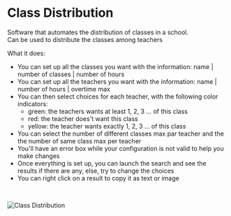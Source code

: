 # Class Distribution
Software that automates the distribution of classes in a school. <br>
Can be used to distribute the classes among teachers

What it does:
* You can set up all the classes you want with the information: name | number of classes | number of hours
* You can set up all the teachers you want with the information: name | number of hours | overtime max
* You can then select choices for each teacher, with the following color indicators:
     * green: the teachers wants at least 1, 2, 3 ... of this class
     * red: the teacher does't want this class
     * yellow: the teacher wants exactly 1, 2, 3 ... of this class
* You can select the number of different classes max par teacher and the the number of same class max per teacher
* You'll have an error box while your configuration is not valid to help you make changes
* Once everything is set up, you can launch the search and see the results if there are any, else, try to change the choices
* You can right click on a result to copy it as text or image
<br>

![Class Distribution](sources/Class-Distribution.gif)
